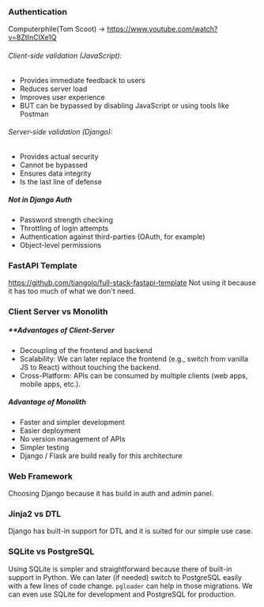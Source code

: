 ### Authentication
Computerphile(Tom Scoot) -> https://www.youtube.com/watch?v=8ZtInClXe1Q
###### Client-side validation (JavaScript):
- Provides immediate feedback to users
- Reduces server load
- Improves user experience
- BUT can be bypassed by disabling JavaScript or using tools like Postman
###### Server-side validation (Django):
- Provides actual security
- Cannot be bypassed
- Ensures data integrity
- Is the last line of defense

##### Not in Django Auth
- Password strength checking
- Throttling of login attempts
- Authentication against third-parties (OAuth, for example)
- Object-level permissions

### FastAPI Template
https://github.com/tiangolo/full-stack-fastapi-template
Not using it because it has too much of what we don't need.

### Client Server vs Monolith
##### **Advantages of Client-Server
- Decoupling of  the frontend and backend
- Scalability: We can later replace the frontend (e.g., switch from vanilla JS to React) without touching the backend.
- Cross-Platform: APIs can be consumed by multiple clients (web apps, mobile apps, etc.).
##### **Advantage of Monolith**
- Faster and simpler development
- Easier deployment
- No version management of APIs
- Simpler testing
- Django / Flask are build really for this architecture
### Web Framework
Choosing Django because it has build in auth and admin panel.

### Jinja2 vs DTL
Django has built-in support for DTL and it is suited for our simple use case.

### SQLite vs PostgreSQL
Using SQLite is simpler and straightforward because there of built-in support in Python. We can later (if needed) switch to PostgreSQL easily with a few lines of code change. `pgloader` can help in those migrations. We can even use SQLite for development and PostgreSQL for production.
